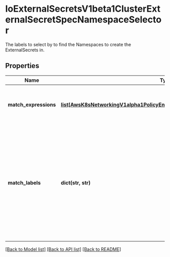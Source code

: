 # IoExternalSecretsV1beta1ClusterExternalSecretSpecNamespaceSelector

The labels to select by to find the Namespaces to create the ExternalSecrets in.
## Properties
Name | Type | Description | Notes
------------ | ------------- | ------------- | -------------
**match_expressions** | [**list[AwsK8sNetworkingV1alpha1PolicyEndpointSpecPodSelectorMatchExpressions]**](AwsK8sNetworkingV1alpha1PolicyEndpointSpecPodSelectorMatchExpressions.md) | matchExpressions is a list of label selector requirements. The requirements are ANDed. | [optional] 
**match_labels** | **dict(str, str)** | matchLabels is a map of {key,value} pairs. A single {key,value} in the matchLabels map is equivalent to an element of matchExpressions, whose key field is \&quot;key\&quot;, the operator is \&quot;In\&quot;, and the values array contains only \&quot;value\&quot;. The requirements are ANDed. | [optional] 

[[Back to Model list]](../README.md#documentation-for-models) [[Back to API list]](../README.md#documentation-for-api-endpoints) [[Back to README]](../README.md)


